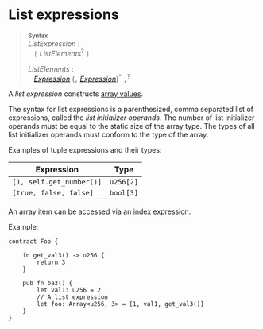# List expressions

> **<sup>Syntax</sup>**\
> _ListExpression_ :\
> &nbsp;&nbsp; `[` _ListElements_<sup>?</sup> `]`
>
> _ListElements_ :\
> &nbsp;&nbsp; [_Expression_] (`,` [_Expression_])<sup>*</sup> `,`<sup>?</sup>

A *list expression* constructs [array values].

The syntax for list expressions is a parenthesized, comma separated list of expressions, called the *list initializer operands*. The number of list initializer operands must be equal to the static size of the array type. The types of all list initializer operands must conform to the type of the array.

Examples of tuple expressions and their types:

| Expression           | Type         |
| -------------------- | ------------ |
| `[1, self.get_number()]`             |   `u256[2]`  |
| `[true, false, false]`         | `bool[3]` |

An array item can be accessed via an [index expression].

Example:

```fe
contract Foo {

    fn get_val3() -> u256 {
        return 3
    }

    pub fn baz() {
        let val1: u256 = 2
        // A list expression
        let foo: Array<u256, 3> = [1, val1, get_val3()]
    }
}
```

[_Expression_]: ./index.md
[array values]: ../type_system/types/array.md
[index expression]: ./indexing.md
